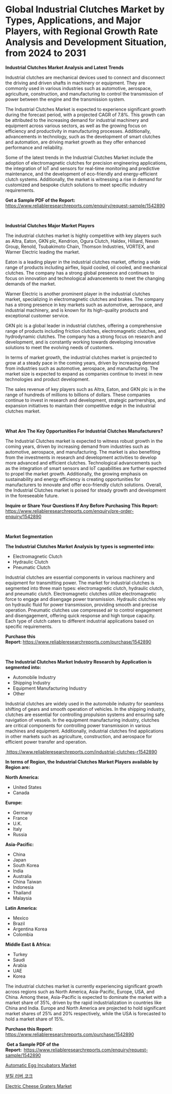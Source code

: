 <p><h1>Global Industrial Clutches Market by Types, Applications, and Major Players, with Regional Growth Rate Analysis and Development Situation, from 2024 to 2031</h1></p><p><strong>Industrial Clutches Market Analysis and Latest Trends</strong></p>
<p><p>Industrial clutches are mechanical devices used to connect and disconnect the driving and driven shafts in machinery or equipment. They are commonly used in various industries such as automotive, aerospace, agriculture, construction, and manufacturing to control the transmission of power between the engine and the transmission system. </p><p>The Industrial Clutches Market is expected to experience significant growth during the forecast period, with a projected CAGR of 7.8%. This growth can be attributed to the increasing demand for industrial machinery and equipment across various sectors, as well as the growing focus on efficiency and productivity in manufacturing processes. Additionally, advancements in technology, such as the development of smart clutches and automation, are driving market growth as they offer enhanced performance and reliability.</p><p>Some of the latest trends in the Industrial Clutches Market include the adoption of electromagnetic clutches for precision engineering applications, the integration of IoT and sensors for real-time monitoring and predictive maintenance, and the development of eco-friendly and energy-efficient clutch systems. Additionally, the market is witnessing a rise in demand for customized and bespoke clutch solutions to meet specific industry requirements.</p></p>
<p><strong>Get a Sample PDF of the Report:&nbsp;</strong> <a href="https://www.reliableresearchreports.com/enquiry/request-sample/1542890">https://www.reliableresearchreports.com/enquiry/request-sample/1542890</a></p>
<p>&nbsp;</p>
<p><strong>Industrial Clutches Major Market Players</strong></p>
<p><p>The industrial clutches market is highly competitive with key players such as Altra, Eaton, GKN plc, Kendrion, Ogura Clutch, Haldex, Hilliard, Nexen Group, Renold, Tsubakimoto Chain, Thomson Industries, VORTEX, and Warner Electric leading the market.</p><p>Eaton is a leading player in the industrial clutches market, offering a wide range of products including airflex, liquid cooled, oil cooled, and mechanical clutches. The company has a strong global presence and continues to focus on innovation and technological advancements to meet the changing demands of the market.</p><p>Warner Electric is another prominent player in the industrial clutches market, specializing in electromagnetic clutches and brakes. The company has a strong presence in key markets such as automotive, aerospace, and industrial machinery, and is known for its high-quality products and exceptional customer service.</p><p>GKN plc is a global leader in industrial clutches, offering a comprehensive range of products including friction clutches, electromagnetic clutches, and hydrodynamic clutches. The company has a strong focus on research and development, and is constantly working towards developing innovative solutions to meet the evolving needs of customers.</p><p>In terms of market growth, the industrial clutches market is projected to grow at a steady pace in the coming years, driven by increasing demand from industries such as automotive, aerospace, and manufacturing. The market size is expected to expand as companies continue to invest in new technologies and product development.</p><p>The sales revenue of key players such as Altra, Eaton, and GKN plc is in the range of hundreds of millions to billions of dollars. These companies continue to invest in research and development, strategic partnerships, and expansion initiatives to maintain their competitive edge in the industrial clutches market.</p></p>
<p>&nbsp;</p>
<p><strong>What Are The Key Opportunities For Industrial Clutches Manufacturers?</strong></p>
<p><p>The Industrial Clutches market is expected to witness robust growth in the coming years, driven by increasing demand from industries such as automotive, aerospace, and manufacturing. The market is also benefiting from the investments in research and development activities to develop more advanced and efficient clutches. Technological advancements such as the integration of smart sensors and IoT capabilities are further expected to propel the market growth. Additionally, the growing emphasis on sustainability and energy efficiency is creating opportunities for manufacturers to innovate and offer eco-friendly clutch solutions. Overall, the Industrial Clutches market is poised for steady growth and development in the foreseeable future.</p></p>
<p><strong>Inquire or Share Your Questions If Any Before Purchasing This Report:</strong> <a href="https://www.reliableresearchreports.com/enquiry/pre-order-enquiry/1542890">https://www.reliableresearchreports.com/enquiry/pre-order-enquiry/1542890</a></p>
<p>&nbsp;</p>
<p><strong>Market Segmentation</strong></p>
<p><strong>The Industrial Clutches Market Analysis by types is segmented into:</strong></p>
<p><ul><li>Electromagnetic Clutch</li><li>Hydraulic Clutch</li><li>Pneumatic Clutch</li></ul></p>
<p><p>Industrial clutches are essential components in various machinery and equipment for transmitting power. The market for industrial clutches is segmented into three main types: electromagnetic clutch, hydraulic clutch, and pneumatic clutch. Electromagnetic clutches utilize electromagnetic force to engage and disengage power transmission. Hydraulic clutches rely on hydraulic fluid for power transmission, providing smooth and precise operation. Pneumatic clutches use compressed air to control engagement and disengagement, offering quick response and high torque capacity. Each type of clutch caters to different industrial applications based on specific requirements.</p></p>
<p><strong>Purchase this Report:&nbsp;</strong><a href="https://www.reliableresearchreports.com/purchase/1542890">https://www.reliableresearchreports.com/purchase/1542890</a></p>
<p>&nbsp;</p>
<p><strong>The Industrial Clutches Market Industry Research by Application is segmented into:</strong></p>
<p><ul><li>Automobile Industry</li><li>Shipping Industry</li><li>Equipment Manufacturing Industry</li><li>Other</li></ul></p>
<p><p>Industrial clutches are widely used in the automobile industry for seamless shifting of gears and smooth operation of vehicles. In the shipping industry, clutches are essential for controlling propulsion systems and ensuring safe navigation of vessels. In the equipment manufacturing industry, clutches are critical components for controlling power transmission in various machines and equipment. Additionally, industrial clutches find applications in other markets such as agriculture, construction, and aerospace for efficient power transfer and operation.</p></p>
<p><a href="https://www.reliableresearchreports.com/industrial-clutches-r1542890">&nbsp;https://www.reliableresearchreports.com/industrial-clutches-r1542890</a></p>
<p><strong>In terms of Region, the Industrial Clutches Market Players available by Region are:</strong></p>
<p>
    <p> <strong> North America: </strong>
        <ul>
            <li>United States</li>
            <li>Canada</li>
        </ul>
        </p> 
    <p> <strong> Europe: </strong>
        <ul>
            <li>Germany</li>
            <li>France</li>
            <li>U.K.</li>
            <li>Italy</li>
            <li>Russia</li>
        </ul>
        </p> 
    <p> <strong> Asia-Pacific: </strong>
        <ul>
            <li>China</li>
            <li>Japan</li>
            <li>South Korea</li>
            <li>India</li>
            <li>Australia</li>
            <li>China Taiwan</li>
            <li>Indonesia</li>
            <li>Thailand</li>
            <li>Malaysia</li>
        </ul>
        </p> 
    <p> <strong> Latin America: </strong>
        <ul>
            <li>Mexico</li>
            <li>Brazil</li>
            <li>Argentina Korea</li>
            <li>Colombia</li>
        </ul>
        </p> 
    <p> <strong> Middle East & Africa: </strong>
        <ul>
            <li>Turkey</li>
            <li>Saudi</li>
            <li>Arabia</li>
            <li>UAE</li>
            <li>Korea</li>
        </ul>
    </p>
    </p>
<p><p>The industrial clutches market is currently experiencing significant growth across regions such as North America, Asia-Pacific, Europe, USA, and China. Among these, Asia-Pacific is expected to dominate the market with a market share of 35%, driven by the rapid industrialization in countries like China and India. Europe and North America are projected to hold significant market shares of 25% and 20% respectively, while the USA is forecasted to hold a market share of 15%.</p></p>
<p><strong>Purchase this Report: </strong><a href="https://www.reliableresearchreports.com/purchase/1542890">https://www.reliableresearchreports.com/purchase/1542890</a></p>
<p>&nbsp;<strong>Get a Sample PDF of the Report:&nbsp;&nbsp;</strong><a href="https://www.reliableresearchreports.com/enquiry/request-sample/1542890">https://www.reliableresearchreports.com/enquiry/request-sample/1542890</a></p>
<p><strong></strong></p>
<p><p><a href="https://github.com/bobicer/Market-Research-Report-List-3/blob/main/automatic-egg-incubators-market.md">Automatic Egg Incubators Market</a></p><p><a href="https://github.com/fernandotryO5lson96765/Market-Research-Report-List-1/blob/main/696778230656.md">부틸 러버 코크</a></p><p><a href="https://github.com/globismark/Market-Research-Report-List-3/blob/main/electric-cheese-graters-market.md">Electric Cheese Graters Market</a></p></p>